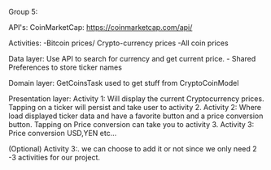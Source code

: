 Group 5:

API's: 
CoinMarketCap: https://coinmarketcap.com/api/

Activities: 
-Bitcoin prices/ Crypto-currency prices 
-All coin prices 

Data layer: Use API to search for currency and get current price. - Shared Preferences to store ticker names 

Domain layer: GetCoinsTask used to get stuff from CryptoCoinModel

Presentation layer: Activity 1: Will display the current Cryptocurrency prices. Tapping on a ticker will persist and take user to activity 2. Activity 2: Where load displayed ticker data and have a favorite button and a price conversion button. Tapping on Price conversion can take you to activity 3. Activity 3: Price conversion USD,YEN etc... 

(Optional) Activity 3:. we can choose to add it or not since we only need 2 -3 activities for our project.

